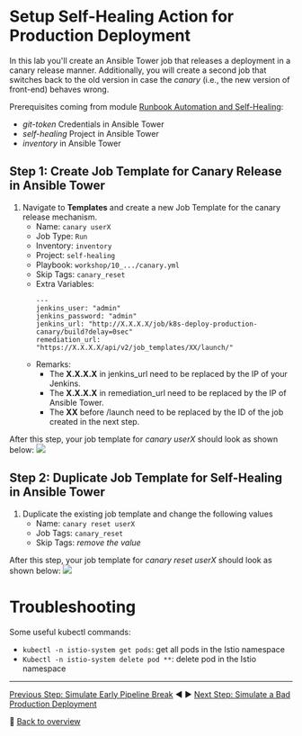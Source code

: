 # Setup Self-Healing Action for Production Deployment

In this lab you'll create an Ansible Tower job that releases a deployment in a canary release manner. Additionally, you will create a second job that switches back to the old version in case the *canary* (i.e., the new version of front-end) behaves wrong.

Prerequisites coming from module [Runbook Automation and Self-Healing](..\..\09_Runbook_Automation_and_Self_Healing):
* *git-token* Credentials in Ansible Tower
* *self-healing* Project in Ansible Tower
* *inventory* in Ansible Tower

## Step 1: Create Job Template for Canary Release in Ansible Tower
1. Navigate to **Templates** and create a new Job Template for the canary release mechanism.
    - Name: `canary userX`
    - Job Type: `Run`
    - Inventory: `inventory`
    - Project: `self-healing`
    - Playbook: `workshop/10_.../canary.yml`
    - Skip Tags: `canary_reset`
    - Extra Variables:
      ```
      ---
      jenkins_user: "admin"
      jenkins_password: "admin"
      jenkins_url: "http://X.X.X.X/job/k8s-deploy-production-canary/build?delay=0sec"
      remediation_url: "https://X.X.X.X/api/v2/job_templates/XX/launch/"
      ```
    - Remarks:
        - The **X.X.X.X** in jenkins_url need to be replaced by the IP of your Jenkins.
        - The **X.X.X.X** in remediation_url need to be replaced by the IP of Ansible Tower.
        - The **XX** before /launch need to be replaced by the ID of the job created in the next step.


After this step, your job template for *canary userX*  should look as shown below:
![](../assets/ansible-template.png)

## Step 2: Duplicate Job Template for Self-Healing in Ansible Tower
1. Duplicate the existing job template and change the following values
    - Name: `canary reset userX`
    - Job Tags: `canary_reset`
    - Skip Tags: *remove the value*

After this step, your job template for *canary reset userX* should look as shown below:
![](../assets/ansible-template2.png)

# Troubleshooting
Some useful kubectl commands:
- `kubectl -n istio-system get pods`: get all pods in the Istio namespace
- `Kubectl -n istio-system delete pod **`: delete pod in the Istio namespace

---
[Previous Step: Simulate Early Pipeline Break](../02_Simulate_Early_Pipeline_Break) :arrow_backward: :arrow_forward: [Next Step: Simulate a Bad Production Deployment](../04_Introduce_a_Failure_into_Front-End)

:arrow_up_small: [Back to overview](../)
